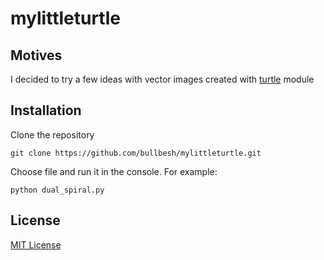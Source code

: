 # mylittleturtle
## Motives
I decided to try a few ideas with vector images created with [turtle](https://docs.python.org/3/library/turtle.html) module
## Installation
Clone the repository
```
git clone https://github.com/bullbesh/mylittleturtle.git
```
Choose file and run it in the console. For example:
```
python dual_spiral.py
```
## License
[MIT License](https://github.com/bullbesh/mylittleturtle/blob/main/LICENSE)